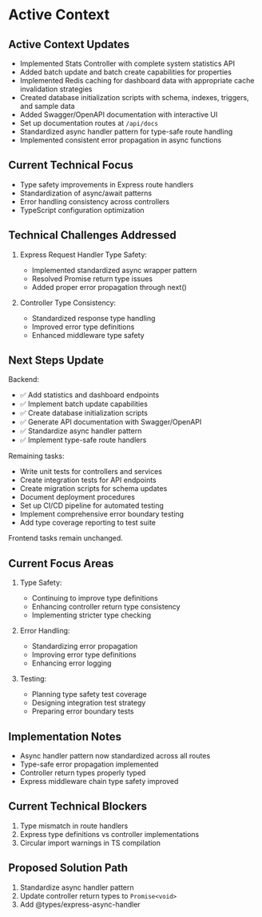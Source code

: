 # Active Context

## Active Context Updates

- Implemented Stats Controller with complete system statistics API
- Added batch update and batch create capabilities for properties
- Implemented Redis caching for dashboard data with appropriate cache invalidation strategies
- Created database initialization scripts with schema, indexes, triggers, and sample data
- Added Swagger/OpenAPI documentation with interactive UI
- Set up documentation routes at `/api/docs`
- Standardized async handler pattern for type-safe route handling
- Implemented consistent error propagation in async functions

## Current Technical Focus

- Type safety improvements in Express route handlers
- Standardization of async/await patterns
- Error handling consistency across controllers
- TypeScript configuration optimization

## Technical Challenges Addressed

1. Express Request Handler Type Safety:

   - Implemented standardized async wrapper pattern
   - Resolved Promise<void> return type issues
   - Added proper error propagation through next()

2. Controller Type Consistency:
   - Standardized response type handling
   - Improved error type definitions
   - Enhanced middleware type safety

## Next Steps Update

Backend:

- ✅ Add statistics and dashboard endpoints
- ✅ Implement batch update capabilities
- ✅ Create database initialization scripts
- ✅ Generate API documentation with Swagger/OpenAPI
- ✅ Standardize async handler pattern
- ✅ Implement type-safe route handlers

Remaining tasks:

- Write unit tests for controllers and services
- Create integration tests for API endpoints
- Create migration scripts for schema updates
- Document deployment procedures
- Set up CI/CD pipeline for automated testing
- Implement comprehensive error boundary testing
- Add type coverage reporting to test suite

Frontend tasks remain unchanged.

## Current Focus Areas

1. Type Safety:

   - Continuing to improve type definitions
   - Enhancing controller return type consistency
   - Implementing stricter type checking

2. Error Handling:

   - Standardizing error propagation
   - Improving error type definitions
   - Enhancing error logging

3. Testing:
   - Planning type safety test coverage
   - Designing integration test strategy
   - Preparing error boundary tests

## Implementation Notes

- Async handler pattern now standardized across all routes
- Type-safe error propagation implemented
- Controller return types properly typed
- Express middleware chain type safety improved

## Current Technical Blockers

1. Type mismatch in route handlers
2. Express type definitions vs controller implementations
3. Circular import warnings in TS compilation

## Proposed Solution Path

1. Standardize async handler pattern
2. Update controller return types to `Promise<void>`
3. Add @types/express-async-handler
